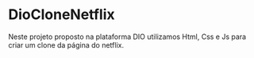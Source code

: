 # DioCloneNetflix

Neste projeto proposto na plataforma DIO utilizamos Html, Css e Js para criar um clone da página do netflix.

